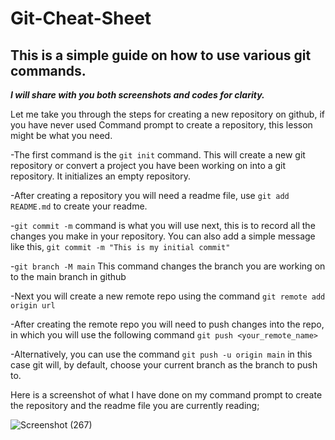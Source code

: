 # Git-Cheat-Sheet

## This is a simple guide on how to use various git commands. 

***I will share with you both screenshots and codes for clarity.***

Let me take you through the steps for creating a new repository on github, if you have never used Command prompt to create a repository, this lesson might be what you need.

-The first command is the `git init` command. This will create a new git repository or convert a project you have been working on into a git repository. It initializes an empty repository.

-After creating a repository you will need a readme file, use `git add README.md` to create your readme.

-`git commit -m` command is what you will use next, this is to record all the changes you make in your repository. You can also add a simple message like this, `git commit -m "This is my initial commit" `

-`git branch -M main` This command changes the branch you are working on to the main branch in github

-Next you will create a new remote repo using the command `git remote add origin url`

-After creating the remote repo you will need to push changes into the repo, in which you will use the following command `git push <your_remote_name>`

-Alternatively, you can use the command `git push -u origin main` in this case git will, by default, choose your current branch as the branch to push to.

Here is a screenshot of what I have done on my command prompt to create the repository and the readme file you are currently reading;

![Screenshot (267)](https://user-images.githubusercontent.com/58620711/154179425-1d4e88ac-f844-4de5-8040-e9006e987e25.png)
